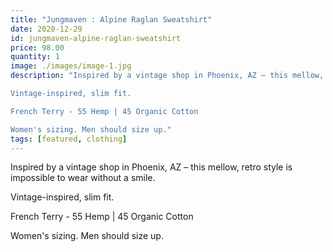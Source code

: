 ```yaml
---
title: "Jungmaven : Alpine Raglan Sweatshirt"
date: 2020-12-29
id: jungmaven-alpine-raglan-sweatshirt
price: 98.00
quantity: 1
image: ./images/image-1.jpg
description: "Inspired by a vintage shop in Phoenix, AZ – this mellow, retro style is impossible to wear without a smile.

Vintage-inspired, slim fit.

French Terry - 55 Hemp | 45 Organic Cotton

Women's sizing. Men should size up."
tags: [featured, clothing]
---
```

Inspired by a vintage shop in Phoenix, AZ – this mellow, retro style is impossible to wear without a smile.

Vintage-inspired, slim fit.

French Terry - 55 Hemp | 45 Organic Cotton

Women's sizing. Men should size up.